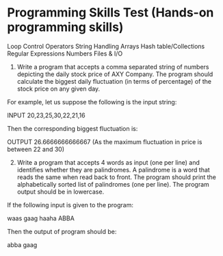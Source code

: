 # Programming Skills Test (Hands-on programming skills)

  Loop Control
  Operators
  String Handling
  Arrays
  Hash table/Collections
  Regular Expressions
  Numbers
  Files & I/O

  1. Write a program that accepts a comma separated string of numbers depicting the daily stock price of AXY Company. The program should calculate the biggest daily fluctuation (in terms of percentage) of the stock price on any given day.

  For example, let us suppose the following is the input string:

  INPUT
  20,23,25,30,22,21,16

  Then the corresponding biggest fluctuation is:

  OUTPUT
  26.6666666666667 (As the maximum fluctuation in price is between 22 and 30)

  2. Write a program that accepts 4 words as input (one per line) and identifies whether they are palindromes. A palindrome is a word that reads the same when read back to front. The program should print the alphabetically sorted list of palindromes (one per line). The program output should be in lowercase.
  
  If the following input is given to the program:
    
  waas
  gaag
  haaha
  ABBA

  Then the output of program should be:

  abba
  gaag
